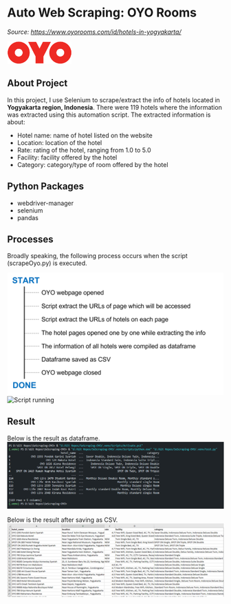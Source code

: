 # Auto Web Scraping: OYO Rooms
*Source: https://www.oyorooms.com/id/hotels-in-yogyakarta/*

<img src='assets/OYO_Rooms_logo.png' alt='OYO Rooms' width='150' height='52'>

## About Project
In this project, I use Selenium to scrape/extract the info of hotels located in **Yogyakarta region, Indonesia**. There were 119 hotels where the information was extracted using this automation script. The extracted information is about:
- Hotel name: name of hotel listed on the website
- Location: location of the hotel
- Rate: rating of the hotel, ranging from 1.0 to 5.0
- Facility: facility offered by the hotel
- Category: category/type of room offered by the hotel

## Python Packages
- webdriver-manager
- selenium
- pandas

## Processes
Broadly speaking, the following process occurs when the script (scrapeOyo.py) is executed.

<img src='assets/Processes.png' alt='Processes'>
<img src='assets/execution_script.gif' alt='Script running'>

## Result
Below is the result as dataframe.
<img src='assets/scraping-result.png' alt='Result'>

Below is the result after saving as CSV.
<img src='assets/scraping-result-2.png' alt='Result'>


